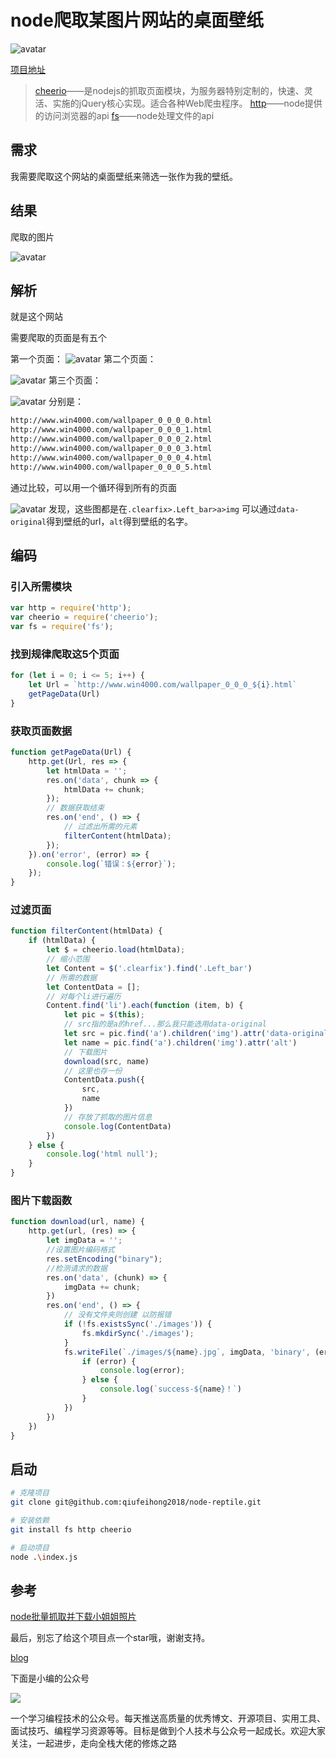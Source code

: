 # node爬取某图片网站的桌面壁纸

![avatar](./shotPic/node-reptile6.png)

[项目地址](https://github.com/qiufeihong2018/node-reptile)

> [cheerio](https://cheerio.js.org/)——是nodejs的抓取页面模块，为服务器特别定制的，快速、灵活、实施的jQuery核心实现。适合各种Web爬虫程序。
> [http](https://nodejs.org/api/http.html)——node提供的访问浏览器的api
> [fs](https://nodejs.org/api/fs.html)——node处理文件的api

## 需求
我需要爬取这个网站的桌面壁纸来筛选一张作为我的壁纸。

## 结果
爬取的图片

![avatar](./shotPic/node-reptile5.png)

## 解析
就是这个网站

需要爬取的页面是有五个

第一个页面：
![avatar](./shotPic/node-reptile1.png)
第二个页面：

![avatar](./shotPic/node-reptile2.png)
第三个页面：

![avatar](./shotPic/node-reptile3.png)
分别是：
``` bash
http://www.win4000.com/wallpaper_0_0_0_0.html
http://www.win4000.com/wallpaper_0_0_0_1.html
http://www.win4000.com/wallpaper_0_0_0_2.html
http://www.win4000.com/wallpaper_0_0_0_3.html
http://www.win4000.com/wallpaper_0_0_0_4.html
http://www.win4000.com/wallpaper_0_0_0_5.html
```
通过比较，可以用一个循环得到所有的页面

![avatar](./shotPic/node-reptile4.png)
发现，这些图都是在`.clearfix>.Left_bar>a>img`
可以通过`data-original`得到壁纸的url，`alt`得到壁纸的名字。

## 编码
### 引入所需模块
``` javascript
var http = require('http');
var cheerio = require('cheerio');
var fs = require('fs');
```

### 找到规律爬取这5个页面
``` javascript
for (let i = 0; i <= 5; i++) {
    let Url = `http://www.win4000.com/wallpaper_0_0_0_${i}.html`
    getPageData(Url)
}
```

### 获取页面数据
``` javascript
function getPageData(Url) {
    http.get(Url, res => {
        let htmlData = '';
        res.on('data', chunk => {
            htmlData += chunk;
        });
        // 数据获取结束
        res.on('end', () => {
            // 过滤出所需的元素
            filterContent(htmlData);
        });
    }).on('error', (error) => {
        console.log(`错误：${error}`);
    });
}
```

### 过滤页面
``` javascript
function filterContent(htmlData) {
    if (htmlData) {
        let $ = cheerio.load(htmlData);
        // 缩小范围
        let Content = $('.clearfix').find('.Left_bar')
        // 所需的数据
        let ContentData = [];
        // 对每个li进行遍历
        Content.find('li').each(function (item, b) {
            let pic = $(this);
            // src指的是a的href...那么我只能选用data-original
            let src = pic.find('a').children('img').attr('data-original')
            let name = pic.find('a').children('img').attr('alt')
            // 下载图片
            download(src, name)
            // 这里也存一份
            ContentData.push({
                src,
                name
            })
            // 存放了抓取的图片信息
            console.log(ContentData)
        })
    } else {
        console.log('html null');
    }
}
```

### 图片下载函数
``` javascript
function download(url, name) {
    http.get(url, (res) => {
        let imgData = '';
        //设置图片编码格式
        res.setEncoding("binary");
        //检测请求的数据
        res.on('data', (chunk) => {
            imgData += chunk;
        })
        res.on('end', () => {
            // 没有文件夹则创建 以防报错
            if (!fs.existsSync('./images')) {
                fs.mkdirSync('./images');
            }
            fs.writeFile(`./images/${name}.jpg`, imgData, 'binary', (error) => {
                if (error) {
                    console.log(error);
                } else {
                    console.log(`success-${name}！`)
                }
            })
        })
    })
}
```
## 启动
``` bash
# 克隆项目
git clone git@github.com:qiufeihong2018/node-reptile.git

# 安装依赖
git install fs http cheerio

# 启动项目
node .\index.js
```

## 参考
[node批量抓取并下载小姐姐照片](https://juejin.im/post/5cda19dd518825696125effc)



最后，别忘了给这个项目点一个star哦，谢谢支持。

[blog](https://github.com/qiufeihong2018/vuepress-blog)

下面是小编的公众号

![](https://user-gold-cdn.xitu.io/2019/9/4/16cfa4d4d7f6daa9?w=270&h=270&f=webp&s=16438)

一个学习编程技术的公众号。每天推送高质量的优秀博文、开源项目、实用工具、面试技巧、编程学习资源等等。目标是做到个人技术与公众号一起成长。欢迎大家关注，一起进步，走向全栈大佬的修炼之路
